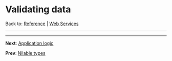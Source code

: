 # Validating data

Back to: [Reference](README.md) | [Web Services](ws-index.md)

---


---
**Next**: [Application logic](ws-logic.md)

**Prev**: [Nilable types](ws-nilable.md)